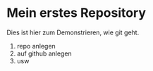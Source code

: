 # Mein erstes Repository

Dies ist hier zum Demonstrieren, wie git geht.

1. repo anlegen
2. auf github anlegen
3. usw

